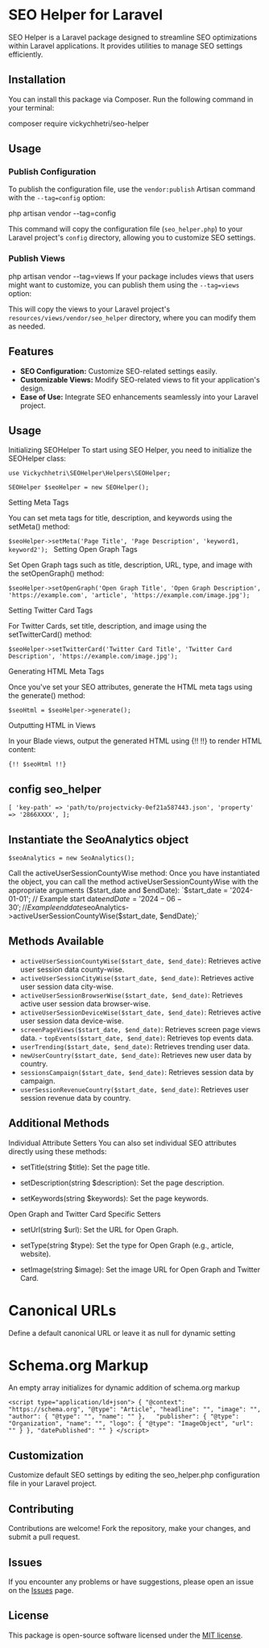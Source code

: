 # SEO Helper for Laravel

SEO Helper is a Laravel package designed to streamline SEO optimizations within Laravel applications. It provides utilities to manage SEO settings efficiently.

## Installation

You can install this package via Composer. Run the following command in your terminal:

composer require vickychhetri/seo-helper

## Usage

### Publish Configuration

To publish the configuration file, use the `vendor:publish` Artisan command with the `--tag=config` option:

php artisan vendor --tag=config

This command will copy the configuration file (`seo_helper.php`) to your Laravel project's `config` directory, allowing you to customize SEO settings.

### Publish Views
php artisan vendor --tag=views
If your package includes views that users might want to customize, you can publish them using the `--tag=views` option:


This will copy the views to your Laravel project's `resources/views/vendor/seo_helper` directory, where you can modify them as needed.

## Features

- **SEO Configuration:** Customize SEO-related settings easily.
- **Customizable Views:** Modify SEO-related views to fit your application's design.
- **Ease of Use:** Integrate SEO enhancements seamlessly into your Laravel project.

## Usage

Initializing SEOHelper
To start using SEO Helper, you need to initialize the SEOHelper class:

`use Vickychhetri\SEOHelper\Helpers\SEOHelper;`

`SEOHelper $seoHelper = new SEOHelper();`

Setting Meta Tags

You can set meta tags for title, description, and keywords using the setMeta() method:

`$seoHelper->setMeta('Page Title', 'Page Description', 'keyword1, keyword2');
`
Setting Open Graph Tags

Set Open Graph tags such as title, description, URL, type, and image with the setOpenGraph() method:

`$seoHelper->setOpenGraph('Open Graph Title', 'Open Graph Description', 'https://example.com', 'article', 'https://example.com/image.jpg');
`

Setting Twitter Card Tags

For Twitter Cards, set title, description, and image using the setTwitterCard() method:

`$seoHelper->setTwitterCard('Twitter Card Title', 'Twitter Card Description', 'https://example.com/image.jpg');
`

Generating HTML Meta Tags

Once you've set your SEO attributes, generate the HTML meta tags using the generate() method:

`$seoHtml = $seoHelper->generate();
`

Outputting HTML in Views

In your Blade views, output the generated HTML using {!! !!} to render HTML content:

`{!! $seoHtml !!}
`

## config seo_helper

`[ 'key-path' => 'path/to/projectvicky-0ef21a587443.json', 'property' => '2866XXXX', ];`

## Instantiate the SeoAnalytics object
`$seoAnalytics = new SeoAnalytics();`

Call the activeUserSessionCountyWise method: Once you have instantiated the object, you can call the method activeUserSessionCountyWise with the appropriate arguments ($start_date and $endDate):
`$start_date = '2024-01-01'; // Example start date$endDate = '2024-06-30'; // Example end date$seoAnalytics->activeUserSessionCountyWise($start_date, $endDate);`

## Methods Available 
- `activeUserSessionCountyWise($start_date, $end_date)`: Retrieves active user session data county-wise. 
- `activeUserSessionCityWise($start_date, $end_date)`: Retrieves active user session data city-wise. 
- `activeUserSessionBrowserWise($start_date, $end_date)`: Retrieves active user session data browser-wise.
 - `activeUserSessionDeviceWise($start_date, $end_date)`: Retrieves active user session data device-wise. 
- `screenPageViews($start_date, $end_date)`: Retrieves screen page views data. - `topEvents($start_date, $end_date)`: Retrieves top events data.
 - `userTrending($start_date, $end_date)`: Retrieves trending user data.
 - `newUserCountry($start_date, $end_date)`: Retrieves new user data by country.
 - `sessionsCampaign($start_date, $end_date)`: Retrieves session data by campaign.
 - `userSessionRevenueCountry($start_date, $end_date)`: Retrieves user session revenue data by country.

## Additional Methods

Individual Attribute Setters
You can also set individual SEO attributes directly using these methods:

- setTitle(string $title): Set the page title.

- setDescription(string $description): Set the page description.

- setKeywords(string $keywords): Set the page keywords.

Open Graph and Twitter Card Specific Setters

- setUrl(string $url): Set the URL for Open Graph.

- setType(string $type): Set the type for Open Graph (e.g., article, website).

- setImage(string $image): Set the image URL for Open Graph and Twitter Card.

# Canonical URLs
Define a default canonical URL or leave it as null for dynamic setting

# Schema.org Markup
An empty array initializes for dynamic addition of schema.org markup

`<script type="application/ld+json">
{
"@context": "https://schema.org",
"@type": "Article",
"headline": "",
"image": "",  
"author": {
"@type": "",
"name": ""
},  
"publisher": {
"@type": "Organization",
"name": "",
"logo": {
"@type": "ImageObject",
"url": ""
}
},
"datePublished": ""
}
</script>`

## Customization

Customize default SEO settings by editing the seo_helper.php configuration file in your Laravel project.


## Contributing

Contributions are welcome! Fork the repository, make your changes, and submit a pull request.


## Issues

If you encounter any problems or have suggestions, please open an issue on the [Issues](https://github.com/vickychhetri/seo-helper/issues) page.

## License

This package is open-source software licensed under the [MIT license](LICENSE).



